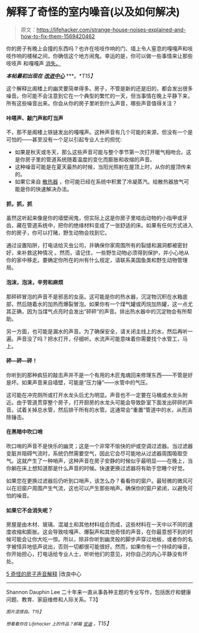 # 解释了奇怪的室内噪音(以及如何解决)

> 原文：<https://lifehacker.com/strange-house-noises-explained-and-how-to-fix-them-1569420462>

你的房子有晚上会撞的东西吗？也许在吱吱作响的门、墙上令人窒息的嘎嘎声和吱吱作响的楼梯之间，你确信这个地方闹鬼。幸运的是，你可以做一些事情来让那些吱吱声 和嘎嘎声 [消失。](http://lifehacker.com/how-can-i-stop-my-noisy-house-from-squeaking-creaking-1441916708)



***本帖最初出现在*** [***改进中心***](http://www.improvementcenter.com/advice/5-strange-house-sounds-explained.html?WT.qs_osrc=HAC) ***。**T15】*

这个解释比阁楼上的幽灵要简单得多。房子，不管是新的还是旧的，都会发出很多噪音。你可能不会注意到它在一个典型的繁忙的一天，但当事情在晚上平静下来，所有这些噪音出来。你会从你的房子里听到什么声音，哪些声音值得关注？

#### 咔嗒声、敲门声和叮当声

不，那不是阁楼上铁链发出的嘎嘎声。这种声音有几个可能的来源，但没有一个是可怕的——甚至没有一个足以引起专业人士的担忧:

*   如果是秋天或冬天，那么这些声音可能与整个季节第一次打开暖气相吻合。这是你房子里的管道系统随着温度的变化而膨胀和收缩的声音。
*   这种噪音可能是在夏天最热的时候，当阳光照射在屋顶上时，从你的屋顶传来的。
*   如果它来自 [散热器](http://www.oldhouseweb.com/how-to-advice/2-basics-fixes-for-radiator-problems.shtml) ，你可能已经在系统中积累了冷凝蒸汽。给散热器放气可能是你的快速解决办法。

#### 抓，抓，抓

虽然这听起来像是你的墙壁闹鬼，但实际上这是你房子里啮齿动物的小指甲或牙齿，藏在管道系统中，把你的绝缘材料变成了一张舒适的床。如果有任何方式进入你的房子，你可以打赌，野生动物会找到它。

通过设置陷阱，打电话给灭虫公司，并确保你家周围所有的裂缝和漏洞都被密封好，来补救这种情况 。然而，请记住，一些野生动物必须得到保护，并小心地从你的家中移走。要确定你所在的州有什么规定，请联系美国鱼类和野生动物管理局。

#### 泡沫，泡沫，辛劳和麻烦

那砰砰冒泡的声音不是邪恶的女巫。这可能是你的热水器，沉淀物沉积在水箱底部，然后随着水的加热而爆裂冒泡。如果你有一个煤气罐或丙烷加热罐，这一点尤其正确，因为当煤气点亮时会发出“砰砰”的声音。排出热水器中的沉淀物会有所帮助。

另一方面，也可能是漏水的声音。为了确保安全，请关闭主线上的水，然后再听一遍。声音没了吗？把水打开，仔细听。水流声可能意味着你需要找个水管工，马上。

#### 砰—砰—砰！

你听到的那种疯狂的敲击声并不是一个有用的木匠鬼魂回来修理东西——不管是好是坏。如果声音来自墙壁，可能是“压力锤”——水管中的气压。

这可能在冲完厕所或打开水龙头后尤为明显。声音也不一定要在马桶或水龙头附近。由于管道贯穿整个房子，打开厨房的水龙头可能会导致卧室下面发出砰砰的声音。试着关掉总水管，然后排干所有的水管。这通常会“重置”管道中的水，从而消除锤击。

#### 在黑暗中吹口哨

吹口哨的声音不是快乐的幽灵；这是一个非常不愉快的炉或空调过滤器。当过滤器变脏并阻碍气流时，系统仍然需要空气，因此它会尽可能地从过滤器周围吸取空气。这就产生了一种哨声，这种声音在房子安静的时候似乎最明显——在晚上，当你躺在床上想知道那是什么声音的时候。快速更换过滤器将有助于您睡个好觉。

如果您在更换过滤器后仍听到口哨声，该怎么办？看看你的窗户。最轻微的微风可以在旧窗户周围产生气流，这也可以产生那些哨声。确保你的窗户紧闭，以避免可怕的噪音。

#### 如果它不会消失呢？

房屋是由木材、玻璃、混凝土和其他材料组合而成，这些材料在一天中以不同的速度收缩和膨胀。这会导致吱嘎声、爆裂声和其他奇怪的声音，在你最意想不到的时候可能会让你大吃一惊。所以，除非你听到幽灵般的脚步声穿过地板，或者你的名字被怪异地低声说出，否则一切都很可能很好。然而，如果你有一个持续的噪音，你开始担心，打电话给专业人士，听听他们的意见，对你自己的内心平静没有坏处。

[5 奇怪的房子声音解释](http://www.improvementcenter.com/advice/5-strange-house-sounds-explained.html?WT.qs_osrc=HAC) |改良中心

* * *

Shannon Dauphin Lee 二十年来一直从事各种主题的专业写作，包括医疗和健康问题、教育、家庭维修和人际关系。T3】

<small>*图片混搭自*</small>[<small></small>](http://geewall.com/mmc_uploads/9357-sound-wave-wallpaper-154295.jpg)*<small>*。*T15】</small>*

**<small>想看看你在 Lifehacker 上的作品？邮箱</small>* [*<small>安迪</small>*](mailto:andy@lifehacker.com) *<small>。</small>T15】**